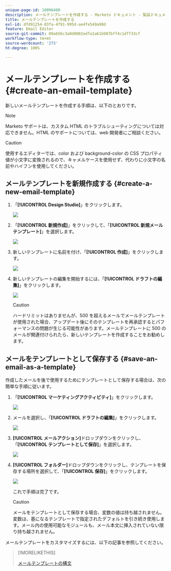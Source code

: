 ```yaml
---
unique-page-id: 10096400
description: メールテンプレートを作成する - Marketo ドキュメント - 製品ドキュメント
title: メールテンプレートを作成する
exl-id: dfd91254-03fa-4f91-995d-ae4fe549a98d
feature: Email Editor
source-git-commit: 09a656c3a0d0002edfa1a61b987bff4c1dff33cf
workflow-type: tm+mt
source-wordcount: '273'
ht-degree: 100%

---
```


# メールテンプレートを作成する {#create-an-email-template}

新しいメールテンプレートを作成する手順は、以下のとおりです。

>[!NOTE]
>
>Marketo サポートは、カスタム HTML のトラブルシューティングについては対応できません。HTML のサポートについては、web 開発者にご相談ください。

>[!CAUTION]
>
>使用するエディターでは、color および background-color の CSS プロパティ値が小文字に変換されるので、キャメルケースを使用せず、代わりに小文字の名前やハイフンを使用してください。

## メールテンプレートを新規作成する {#create-a-new-email-template}

1. 「**[!UICONTROL Design Studio]**」をクリックします。

   ![](assets/designstudio.png)

1. 「**[!UICONTROL 新規作成]**」をクリックして、「**[!UICONTROL 新規メールテンプレート]**」を選択します。

   ![](assets/ds-two.png)

1. 新しいテンプレートに名前を付け、「**[!UICONTROL 作成]**」をクリックします。

   ![](assets/three-1.png)

1. 新しいテンプレートの編集を開始するには、「**[!UICONTROL ドラフトの編集]**」をクリックします。

   ![](assets/4.png)

   >[!CAUTION]
   >
   >ハードリミットはありませんが、500 を超えるメールでメールテンプレートが使用された場合、アップデート後にそのテンプレートを再承認するとパフォーマンスの問題が生じる可能性があります。メールテンプレートに 500 のメールが関連付けられたら、新しいテンプレートを作成することをお勧めします。

## メールをテンプレートとして保存する {#save-an-email-as-a-template}

作成したメールを後で使用するためにテンプレートとして保存する場合は、次の簡単な手順に従います。

1. 「**[!UICONTROL マーケティングアクティビティ]**」をクリックします。

   ![](assets/one.png)

1. メールを選択し、「**[!UICONTROL ドラフトの編集]**」をクリックします。

   ![](assets/two-1.png)

1. **[!UICONTROL メールアクション]**&#x200B;ドロップダウンをクリックし、「**[!UICONTROL テンプレートとして保存]**」を選択します。

   ![](assets/four-1.png)

1. **[!UICONTROL フォルダー]**&#x200B;ドロップダウンをクリックし、テンプレートを保存する場所を選択して、「**[!UICONTROL 保存]**」をクリックします。

   ![](assets/five-1.png)

   これで手順は完了です。

   >[!CAUTION]
   >
   >メールをテンプレートとして保存する場合、変数の値は持ち越されません。変数は、基になるテンプレートで指定されたデフォルトを引き続き使用します。メール内の使用可能なモジュールも、メール本文に挿入されていない限り持ち越されません。

メールテンプレートをカスタマイズするには、以下の記事を参照してください。

>[!MORELIKETHIS]
>
>[メールテンプレートの構文](/help/marketo/product-docs/email-marketing/general/email-editor-2/email-template-syntax.md)
